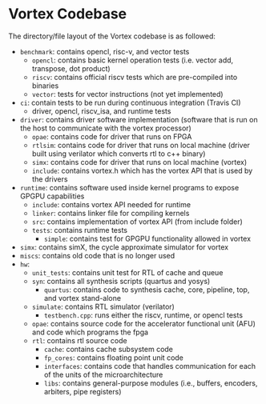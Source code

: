 # Vortex Codebase

The directory/file layout of the Vortex codebase is as followed:

- `benchmark`: contains opencl, risc-v, and vector tests
  - `opencl`: contains basic kernel operation tests (i.e. vector add, transpose, dot product)
  - `riscv`: contains official riscv tests which are pre-compiled into binaries
  - `vector`: tests for vector instructions (not yet implemented)
- `ci`: contain tests to be run during continuous integration (Travis CI)
  - driver, opencl, riscv_isa, and runtime tests
- `driver`: contains driver software implementation (software that is run on the host to communicate with the vortex processor)
  - `opae`: contains code for driver that runs on FPGA
  - `rtlsim`: contains code for driver that runs on local machine (driver built using verilator which converts rtl to c++ binary)
  - `simx`: contains code for driver that runs on local machine (vortex)
  - `include`: contains vortex.h which has the vortex API that is used by the drivers
- `runtime`: contains software used inside kernel programs to expose GPGPU capabilities
  - `include`: contains vortex API needed for runtime
  - `linker`: contains linker file for compiling kernels
  - `src`: contains implementation of vortex API (from include folder)
  - `tests`: contains runtime tests
    - `simple`: contains test for GPGPU functionality allowed in vortex
- `simx`: contains simX, the cycle approximate simulator for vortex
- `miscs`: contains old code that is no longer used
- `hw`: 
  - `unit_tests`: contains unit test for RTL of cache and queue
  - `syn`: contains all synthesis scripts (quartus and yosys)
    - `quartus`: contains code to synthesis cache, core, pipeline, top, and vortex stand-alone
  - `simulate`: contains RTL simulator (verilator)
    - `testbench.cpp`: runs either the riscv, runtime, or opencl tests
  - `opae`: contains source code for the accelerator functional unit (AFU) and code which programs the fpga
  - `rtl`: contains rtl source code
    - `cache`: contains cache subsystem code
    - `fp_cores`: contains floating point unit code
    - `interfaces`: contains code that handles communication for each of the units of the microarchitecture
    - `libs`: contains general-purpose modules (i.e., buffers, encoders, arbiters, pipe registers)